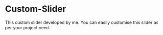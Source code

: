 # Custom-Slider
This custom slider developed by me. You can easily customise this slider as per your project need.

